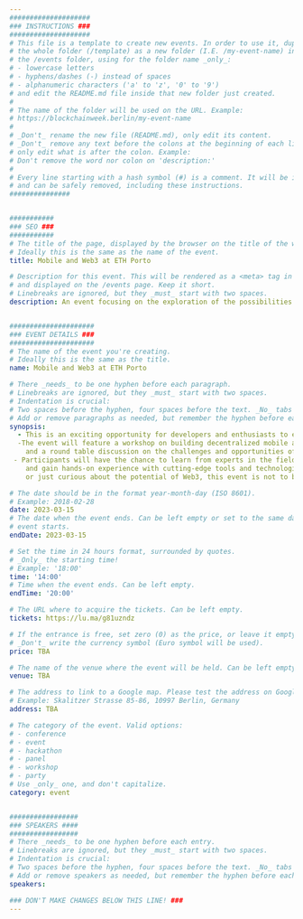 ```yaml
---
####################
### INSTRUCTIONS ###
####################
# This file is a template to create new events. In order to use it, duplicate
# the whole folder (/template) as a new folder (I.E. /my-event-name) inside of
# the /events folder, using for the folder name _only_:
# - lowercase letters
# - hyphens/dashes (-) instead of spaces
# - alphanumeric characters ('a' to 'z', '0' to '9')
# and edit the README.md file inside that new folder just created.
#
# The name of the folder will be used on the URL. Example:
# https://blockchainweek.berlin/my-event-name
#
# _Don't_ rename the new file (README.md), only edit its content.
# _Don't_ remove any text before the colons at the beginning of each line,
# only edit what is after the colon. Example:
# Don't remove the word nor colon on 'description:'
#
# Every line starting with a hash symbol (#) is a comment. It will be ignored
# and can be safely removed, including these instructions.
###############


###########
### SEO ###
###########
# The title of the page, displayed by the browser on the title of the window.
# Ideally this is the same as the name of the event.
title: Mobile and Web3 at ETH Porto

# Description for this event. This will be rendered as a <meta> tag in the HTML,
# and displayed on the /events page. Keep it short.
# Linebreaks are ignored, but they _must_ start with two spaces.
description: An event focusing on the exploration of the possibilities of blockchain technology on mobile devices.


#####################
### EVENT DETAILS ###
#####################
# The name of the event you're creating.
# Ideally this is the same as the title.
name: Mobile and Web3 at ETH Porto

# There _needs_ to be one hyphen before each paragraph.
# Linebreaks are ignored, but they _must_ start with two spaces.
# Indentation is crucial:
# Two spaces before the hyphen, four spaces before the text. _No_ tabs allowed.
# Add or remove paragraphs as needed, but remember the hyphen before each entry.
synopsis:
  - This is an exciting opportunity for developers and enthusiasts to explore the possibilities of blockchain technology on mobile devices.
  -​The event will feature a workshop on building decentralized mobile apps using React Native, a talk on ethOS, 
    and a round table discussion on the challenges and opportunities of bringing blockchain to mobile platforms.
​ - Participants will have the chance to learn from experts in the field, exchange ideas with their peers, 
    and gain hands-on experience with cutting-edge tools and technologies. Whether you're a seasoned developer 
    or just curious about the potential of Web3, this event is not to be missed.

# The date should be in the format year-month-day (ISO 8601).
# Example: 2018-02-28
date: 2023-03-15
# The date when the event ends. Can be left empty or set to the same day the
# event starts.
endDate: 2023-03-15

# Set the time in 24 hours format, surrounded by quotes.
# _Only_ the starting time!
# Example: '18:00'
time: '14:00'
# Time when the event ends. Can be left empty.
endTime: '20:00'

# The URL where to acquire the tickets. Can be left empty.
tickets: https://lu.ma/g81uzndz

# If the entrance is free, set zero (0) as the price, or leave it empty.
# _Don't_ write the currency symbol (Euro symbol will be used).
price: TBA

# The name of the venue where the event will be held. Can be left empty.
venue: TBA

# The address to link to a Google map. Please test the address on Google Maps.
# Example: Skalitzer Strasse 85-86, 10997 Berlin, Germany
address: TBA

# The category of the event. Valid options:
# - conference
# - event
# - hackathon
# - panel
# - workshop
# - party
# Use _only_ one, and don't capitalize.
category: event


#################
### SPEAKERS ####
#################
# There _needs_ to be one hyphen before each entry.
# Linebreaks are ignored, but they _must_ start with two spaces.
# Indentation is crucial:
# Two spaces before the hyphen, four spaces before the text. _No_ tabs allowed.
# Add or remove speakers as needed, but remember the hyphen before each entry.
speakers:

### DON'T MAKE CHANGES BELOW THIS LINE! ###
---
```


<!-- ### DON'T MAKE CHANGES BELOW THIS LINE! ### -->

<Event-Content/>
